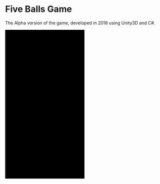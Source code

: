 # Five Balls Game
The Alpha version of the game, developed in 2018 using Unity3D and C#.

![Da Gameplay](https://github.com/moienr/Five_balls_game/blob/9797f45dc47733663b8796614f5cdccf55e8bf5b/demo_vid/DemoVid.gif)

